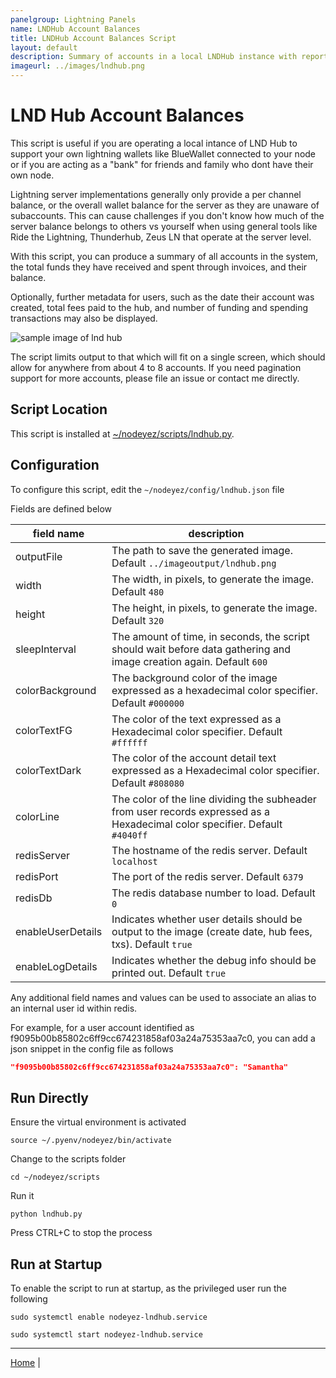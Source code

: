 ```yaml
---
panelgroup: Lightning Panels
name: LNDHub Account Balances
title: LNDHub Account Balances Script
layout: default
description: Summary of accounts in a local LNDHub instance with reporting of receives and spends, balance, and fees the hub has earned per account
imageurl: ../images/lndhub.png
---
```


# LND Hub Account Balances

This script is useful if you are operating a local intance of LND Hub to
support your own lightning wallets like BlueWallet connected to your node
or if you are acting as a "bank" for friends and family who dont have their
own node.  

Lightning server implementations generally only provide a per channel 
balance, or the overall wallet balance for the server as they are
unaware of subaccounts.  This can cause challenges if you don't know how
much of the server balance belongs to others vs yourself when using general
tools like Ride the Lightning, Thunderhub, Zeus LN that operate at the
server level.

With this script, you can produce a summary of all accounts in the system,
the total funds they have received and spent through invoices, and their
balance.

Optionally, further metadata for users, such as the date their account was
created, total fees paid to the hub, and number of funding and spending
transactions may also be displayed.

![sample image of lnd hub](../images/lndhub.png)

The script limits output to that which will fit on a single screen, which
should allow for anywhere from about 4 to 8 accounts.  If you need
pagination support for more accounts, please file an issue or contact
me directly.

## Script Location

This script is installed at
[~/nodeyez/scripts/lndhub.py](../scripts/lndhub.py).

## Configuration

To configure this script, edit the `~/nodeyez/config/lndhub.json` file

Fields are defined below

| field name | description |
| --- | --- |
| outputFile | The path to save the generated image. Default `../imageoutput/lndhub.png` |
| width | The width, in pixels, to generate the image. Default `480` |
| height | The height, in pixels, to generate the image. Default `320` |
| sleepInterval | The amount of time, in seconds, the script should wait before data gathering and image creation again. Default `600` |
| colorBackground | The background color of the image expressed as a hexadecimal color specifier. Default `#000000` |
| colorTextFG | The color of the text expressed as a Hexadecimal color specifier. Default `#ffffff` |
| colorTextDark | The color of the account detail text expressed as a Hexadecimal color specifier. Default `#808080` |
| colorLine | The color of the line dividing the subheader from user records expressed as a Hexadecimal color specifier. Default `#4040ff` |
| redisServer | The hostname of the redis server. Default `localhost` |
| redisPort | The port of the redis server. Default `6379` |
| redisDb | The redis database number to load. Default `0` |
| enableUserDetails | Indicates whether user details should be output to the image (create date, hub fees, txs). Default `true` |
| enableLogDetails | Indicates whether the debug info should be printed out. Default `true` |

Any additional field names and values can be used to associate an alias to an internal user id within redis.

For example, for a user account identified as f9095b00b85802c6ff9cc674231858af03a24a75353aa7c0, you can add a json
snippet in the config file as follows

```json
"f9095b00b85802c6ff9cc674231858af03a24a75353aa7c0": "Samantha"
```

## Run Directly

Ensure the virtual environment is activated
```shell
source ~/.pyenv/nodeyez/bin/activate
```

Change to the scripts folder
```shell
cd ~/nodeyez/scripts
```

Run it
```shell
python lndhub.py
```

Press CTRL+C to stop the process

## Run at Startup

To enable the script to run at startup, as the privileged user run the following

```shell
sudo systemctl enable nodeyez-lndhub.service

sudo systemctl start nodeyez-lndhub.service
```

---

[Home](../) | 